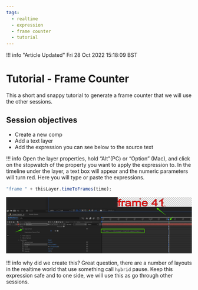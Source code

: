 ```yaml
---
tags:
  - realtime
  - expression
  - frame counter
  - tutorial
---
```


<!--
Title : tut_frame_counter
- Created : 2022-10-28
- Updated :
- Author : James Rivers
- Written against (version):
- Sources :
- Author Notes :
-->

!!! info "Article Updated"
    Fri 28 Oct 2022 15:18:09 BST
# Tutorial - Frame Counter

This a short and snappy tutorial to generate a frame counter that we will use the other sessions. 

## Session objectives

- Create a new comp 
- Add a text layer 
- Add the expression you can see below to the source text

!!! info
    Open the layer properties, hold “Alt”(PC) or “Option” (Mac), and click on the stopwatch of the property you want to apply the expression to. In the timeline under the layer, a text box will appear and the numeric parameters will turn red. Here you will type or paste the expressions.

```js
"frame " + thisLayer.timeToFrames(time);
```

![10-28-152444.png](attachments/2022-10-28-152444.png)

!!! info
    why did we create this? Great question, there are a number of layouts in the realtime world that use something call `hybrid` pause. Keep this expression safe and to one side, we will use this as go through other sessions. 

